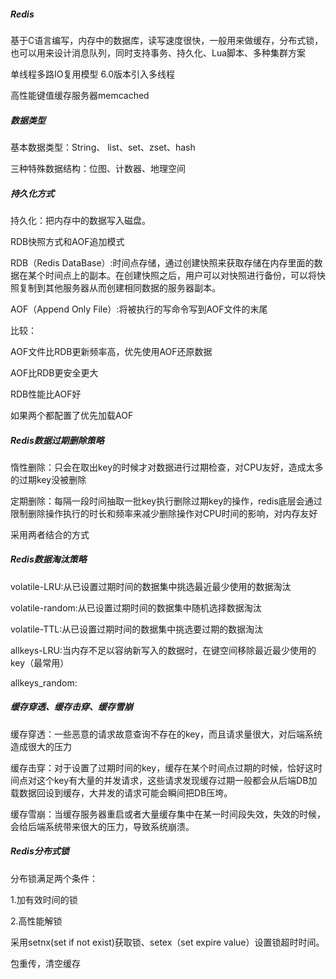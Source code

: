 ##### Redis

基于C语言编写，内存中的数据库，读写速度很快，一般用来做缓存，分布式锁，也可以用来设计消息队列，同时支持事务、持久化、Lua脚本、多种集群方案

单线程多路IO复用模型  6.0版本引入多线程

高性能键值缓存服务器memcached

##### 数据类型

基本数据类型：String、 list、set、zset、hash

三种特殊数据结构：位图、计数器、地理空间

##### 持久化方式

持久化：把内存中的数据写入磁盘。

RDB快照方式和AOF追加模式

RDB（Redis DataBase）:时间点存储，通过创建快照来获取存储在内存里面的数据在某个时间点上的副本。在创建快照之后，用户可以对快照进行备份，可以将快照复制到其他服务器从而创建相同数据的服务器副本。

AOF（Append Only File）:将被执行的写命令写到AOF文件的末尾

比较：

AOF文件比RDB更新频率高，优先使用AOF还原数据

AOF比RDB更安全更大

RDB性能比AOF好

如果两个都配置了优先加载AOF

##### Redis数据过期删除策略

惰性删除：只会在取出key的时候才对数据进行过期检查，对CPU友好，造成太多的过期key没被删除

定期删除：每隔一段时间抽取一批key执行删除过期key的操作，redis底层会通过限制删除操作执行的时长和频率来减少删除操作对CPU时间的影响，对内存友好

采用两者结合的方式

##### Redis数据淘汰策略

volatile-LRU:从已设置过期时间的数据集中挑选最近最少使用的数据淘汰

volatile-random:从已设置过期时间的数据集中随机选择数据淘汰

volatile-TTL:从已设置过期时间的数据集中挑选要过期的数据淘汰

allkeys-LRU:当内存不足以容纳新写入的数据时，在键空间移除最近最少使用的key（最常用）

allkeys_random:

##### 缓存穿透、缓存击穿、缓存雪崩

缓存穿透：一些恶意的请求故意查询不存在的key，而且请求量很大，对后端系统造成很大的压力

缓存击穿：对于设置了过期时间的key，缓存在某个时间点过期的时候，恰好这时间点对这个key有大量的并发请求，这些请求发现缓存过期一般都会从后端DB加载数据回设到缓存，大并发的请求可能会瞬间把DB压垮。

缓存雪崩：当缓存服务器重启或者大量缓存集中在某一时间段失效，失效的时候，会给后端系统带来很大的压力，导致系统崩溃。

##### Redis分布式锁

分布锁满足两个条件：

1.加有效时间的锁

2.高性能解锁

采用setnx(set if not exist)获取锁、setex（set expire value）设置锁超时时间。



包重传，清空缓存

